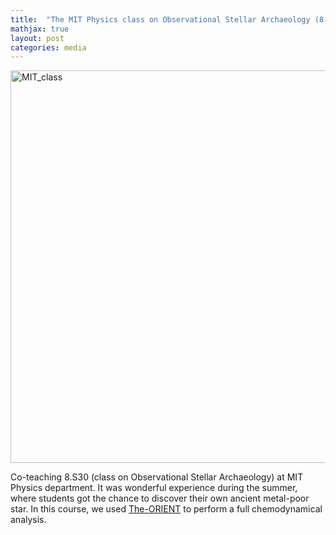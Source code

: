 ```yaml
---
title:  "The MIT Physics class on Observational Stellar Archaeology (8.S30)"
mathjax: true
layout: post
categories: media
---
```


<img width="628" alt="MIT_class" src="https://user-images.githubusercontent.com/35367221/221783351-d21df0bc-930b-4e09-910d-1a4407bf2d47.png">


Co-teaching 8.S30 (class on Observational Stellar Archaeology) at MIT Physics department. It was wonderful experience during the summer, 
where students got the chance to discover their own ancient metal-poor star. In this course, we used [The-ORIENT](https://github.com/Mohammad-Mardini/The-ORIENT)
to perform a full chemodynamical analysis. 
